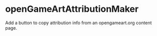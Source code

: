 # openGameArtAttributionMaker
Add a button to copy attribution info from an opengameart.org content page.
